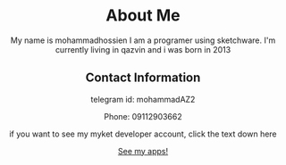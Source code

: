 <html lang="en">
<center>
<head>
<meta charset="UTF-8">
<meta name="viewport" content="width=device-width, initial-scale=1.0">
<link rel="stylesheet" href="styles.css">
</head>
<body>
<div class="container">
    <h1>About Me</h1>
    <p>My name is mohammadhossien I am a programer using sketchware. I'm currently living in qazvin and i was born in 2013</p>
    <h2>Contact Information</h2>
    <p>telegram id: mohammadAZ2</p>
    <p>Phone: 09112903662</p>
    <p> if you want to see my myket developer account, click the text down here</p>
<a href="https://myket.ir/developer/dev-81678">
<p>See my apps!</p>
</a>
</div>
</body>
